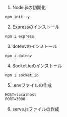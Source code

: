 
1. Node.jsの初期化
```
npm init -y
```

2. Expressのインストール
```
npm i express
```

3. dotenvのインストール
```
npm i dotenv
```

4. Socket.ioのインストール
```
npm i socket.io
```

5. .envファイルの作成
```
HOST=localhost
PORT=3000
```

6. serve.jsファイルの作成